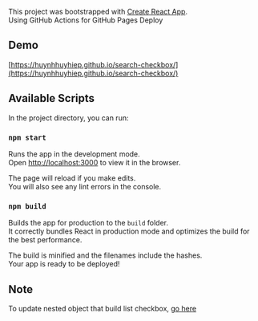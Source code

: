 This project was bootstrapped with [Create React App](https://github.com/facebook/create-react-app). <br />
Using GitHub Actions for GitHub Pages Deploy

## Demo
[https://huynhhuyhiep.github.io/search-checkbox/](https://huynhhuyhiep.github.io/search-checkbox/)

## Available Scripts

In the project directory, you can run:

### `npm start`

Runs the app in the development mode.<br />
Open [http://localhost:3000](http://localhost:3000) to view it in the browser.

The page will reload if you make edits.<br />
You will also see any lint errors in the console.

### `npm build`

Builds the app for production to the `build` folder.<br />
It correctly bundles React in production mode and optimizes the build for the best performance.

The build is minified and the filenames include the hashes.<br />
Your app is ready to be deployed!

## Note
To update nested object that build list checkbox, [go here](https://github.com/huynhhuyhiep/search-checkbox/blob/34e5769628b996d4975fe2dd82146ae9176db00e/src/components/Checkbox/index.js#L6-L61)
